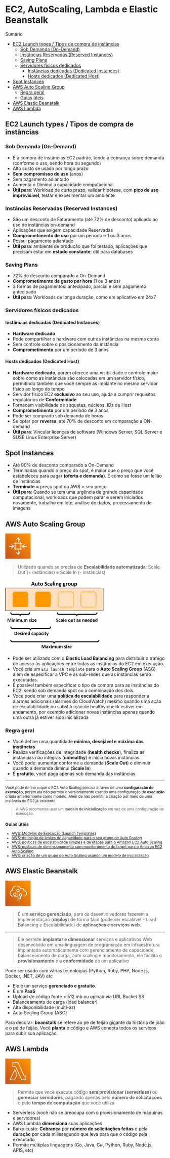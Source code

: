 <h1> EC2, AutoScaling, Lambda e Elastic Beanstalk </h1>

</h2> Sumário </h2>

- [EC2 Launch types / Tipos de compra de instâncias](#ec2-launch-types--tipos-de-compra-de-instâncias)
  - [Sob Demanda (On-Demand)](#sob-demanda-on-demand)
  - [Instâncias Reservadas (Reserved Instances)](#instâncias-reservadas-reserved-instances)
  - [Saving Plans](#saving-plans)
  - [Servidores físicos dedicados](#servidores-físicos-dedicados)
    - [Instâncias dedicadas (Dedicated Instances)](#instâncias-dedicadas-dedicated-instances)
    - [Hosts dedicados (Dedicated Host)](#hosts-dedicados-dedicated-host)
- [Spot Instances](#spot-instances)
- [AWS Auto Scaling Group](#aws-auto-scaling-group)
  - [Regra geral](#regra-geral)
  - [Guias úteis](#guias-úteis)
- [AWS Elastic Beanstalk](#aws-elastic-beanstalk)
- [AWS Lambda](#aws-lambda)

## EC2 Launch types / Tipos de compra de instâncias

### Sob Demanda (On-Demand)

- É a compra de instâncias EC2 padrão, tendo a cobrança sobre demanda (conforme o uso, sendo hora ou segundo)
- Alto custo se usado por longo prazo
- **Sem compromisso de uso** (anos)
- Sem pagamento adiantado
- Aumenta o Diminui a capacidade computacional
- **Útil para**: Workload de curto prazo, validar hipótese, com **pico de uso imprevisível**, testar e experimentar um ambiente

### Instâncias Reservadas (Reserved Instances)

- São um desconto de Faturamento (até 72% de desconto) aplicado ao uso de instâncias on-demand
- Aplicações que exigem capacidade Reservadas
- **Comprometimento de uso** por um período e 1 ou 3 anos
- Possui pagamento adiantado
- **Útil para**: ambiente de produção que foi testado, aplicações que precisam estar em **estado constante**; útil para databases

### Saving Plans

- 72% de desconto comparado a On-Demand
- **Comprometimento de gasto por hora** (1 ou 3 anos)
- 3 formas de pagamentos: antecipado, parcial e sem pagamento antecipado
- **Útil para**: Workloads de longa duração, como em aplicativo em 24x7

### Servidores físicos dedicados

#### Instâncias dedicadas (Dedicated Instances)

- **Hardware dedicado**
- Pode compartilhar o hardware com outras instâncias na mesma conta
- Sem controle sobre o posicionamento da instância
- **Comprometimento** por um período de 3 anos

#### Hosts dedicados (Dedicated Host)

- **Hardware dedicado**, porém oferece uma visibilidade e controle maior sobre como as instâncias são colocadas em um servidor físico, permitindo também que você sempre as implante no mesmo servidor físico ao longo do tempo
- Servidor físico EC2 **exclusivo** ao seu uso, ajuda a cumprir requisitos regulatórios de **Conformidade**
- Fornecem visibilidade de soquetes, núcleos, IDs de Host
- **Comprometimento** por um período de 3 anos
- Pode ser comprado sob demanda de horas
- Se optar por **reversa**: até 70% de desconto em comparação a ON-demand
- **Útil para**: Vincular licenças de software (Windows Server, SQL Server e SUSE Linux Enterprise Server)

## Spot Instances

- Até 90% de desconto comparado a On-Demand
- Terminadas quando o preço do spot, é maior que o preço que você estabeleceu para pagar **(oferta e demanda)**. É como se fosse um leilão de instâncias
- **Terminate** = preço spot da AWS > seu preço
- **Útil para**: Quando se tem uma urgência de grande capacidade computacional, workloads que podem parar e serem iniciados novamente, trabalho em lote, análise de dados, processamento de imagens

## AWS Auto Scaling Group

![EC2 Auto Scaling](./images/svg/compute/ec2autoscaling.svg)

> Utilizado quando se precisa de **Escalabilidade automatizada**: Scale Out (+ instâncias) e Scale In (- instâncias)

![auto scaling group](images/as-basic-diagram.png)

- Pode ser utilizado com o **Elastic Load Balancing** para distribuir o tráfego de acesso às aplicações entre todas as instâncias do EC2 em execução.
- Você cria um `EC2 launch template` para o **Auto Scaling Group** (ASG) além de especificar a VPC e as sub-redes que as instâncias serão executadas.
- É possível também especificar o tipo de compra para as instâncias do EC2, sendo sob demanda spot ou a combinação dos dois.
- Voce pode criar uma **política de escalabilidade** para responder a alarmes adicionais (alarmes do CloudWatch) mesmo quando uma ação de escalabilidade ou substituição de healthy check estiver em andamento, por exemplo adicionar novas instâncias apenas quando uma outra já estiver sido inicializada

### Regra geral

- Você define uma quantidade **mínima, desejável e máxima das instâncias**
- Realiza verificações de integridade (**health checks**), finaliza as instâncias não íntegras (**unhealthy**) e inicia novas instâncias
- Você pode: aumentar conforme a demanda (**Scale Out**) e diminuir quando a demanda diminui (**Scale In**)
- É **gratuito**, você paga apenas sob demanda das instâncias

---

<small>

Você pode definir o que o EC2 Auto Scaling precisa através de uma **configuração de execução**, porém ela não permite o versionamento usando uma configuração de **execução**  criada anteriormente como modelo. Além de não permitir a criação por meio de uma instância do EC2 já existente.

> A AWS recomenda usar um **modelo de inicialização** em vez de uma configuração de execução.

### Guias úteis

- [AWS: Modelos de Execução (Launch Templates)](https://docs.aws.amazon.com/pt_br/autoscaling/ec2/userguide/launch-templates.html)
- [AWS: definição de limites de capacidade para o seu grupo do Auto Scaling](https://docs.aws.amazon.com/autoscaling/ec2/userguide/asg-capacity-limits.html)
- [AWS: políticas de escalabilidade simples e de etapas para o Amazon EC2 Auto Scaling](https://docs.aws.amazon.com/autoscaling/ec2/userguide/as-scaling-simple-step.html)
- [AWS: políticas de dimensionamento com monitoramento do target para o Amazon EC2 Auto Scaling](https://docs.aws.amazon.com/autoscaling/ec2/userguide/as-scaling-target-tracking.html)
- [AWS: criação de um grupo do Auto Scaling usando um modelo de inicialização](https://docs.aws.amazon.com/autoscaling/ec2/userguide/create-asg-launch-template.html)

</small>

## AWS Elastic Beanstalk

![AWS Elastic Beanstalk](./images/svg/compute/beanstalk.svg)

> É um **serviço gerenciado**, para os desenvolvedores fazerem a implementação (**deploy**) de forma fácil (pode ser escalável - Load Balancing e Escalabilidade) de **aplicações e serviços web**.

---

> Ele permite **implantar e dimensionar** serviços e aplicativos Web desenvolvido em uma linguagem de programação em infraestrutura implantada automaticamente com gerenciamento de capacidade, balanceamento de carga, auto scaling e monitoramento, ele facilita o **provisionamento** e a **conformidade** de um aplicativo

Pode ser usado com várias tecnologias (Python, Ruby, PHP, Node.js, Docker, .NET, JAV) etc

- Ele é um serviço **gerenciado e gratuito**.
- É um **PaaS**
- Upload de código fonte < 512 mb ou upload via URL Bucket S3
- Balanceamento de carga (load balancer)
- Alta disponibilidade (multi-az)
- Auto Scaling Group (ASG)

Para decorar: **beanstalk** se refere ao pé de feijão gigante da história de joão e o pé de feijão, Você **planta** o código e AWS conecta todos os serviços para subir sua aplicação.

## AWS Lambda

![AWS Lambda](./images/svg/compute/lambda.svg)

> Permite que você execute código **sem provisionar (serverless)** ou **gerenciar servidores**, pagando apenas pelo **número de solicitações** e pelo **tempo de computação** que você utiliza

- Serverless (você não se preocupa com o provisionamento de máquinas e servidores)
- AWS Lambda **dimensiona** suas aplicações
- Baixo custo: **Cobrança** por **número de solicitações feitas** e pela **duração** por cada milissegundo que leva para que o código seja executado
- Permite múltiplas linguagens (Go, Java, C#, Python, Ruby, Node.js, APIS, etc)
